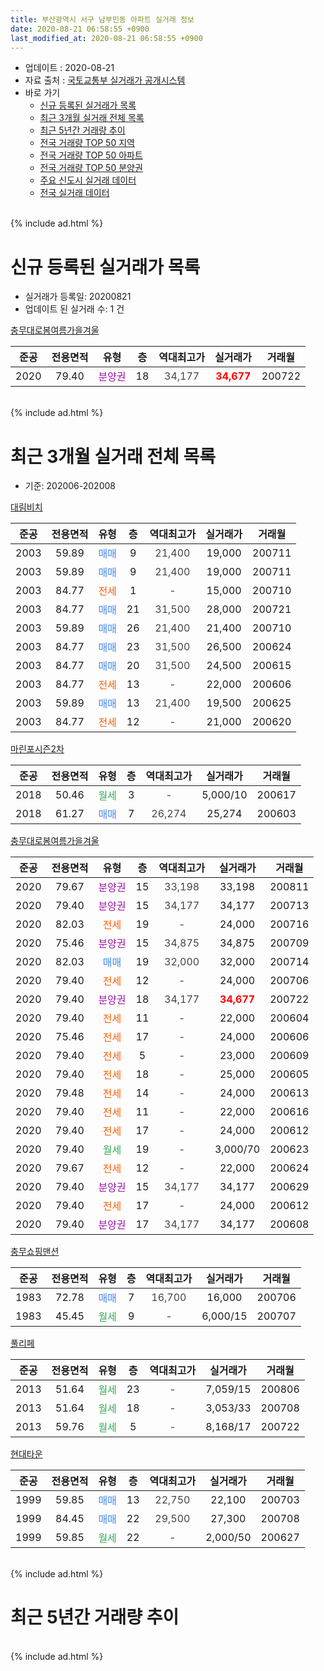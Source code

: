 ```yaml
---
title: 부산광역시 서구 남부민동 아파트 실거래 정보
date: 2020-08-21 06:58:55 +0900
last_modified_at: 2020-08-21 06:58:55 +0900
---
```


* 업데이트 : 2020-08-21
* 자료 출처 : [국토교통부 실거래가 공개시스템](http://rt.molit.go.kr)
* 바로 가기
    * [신규 등록된 실거래가 목록](#신규-등록된-실거래가-목록)
    * [최근 3개월 실거래 전체 목록](#최근-3개월-실거래-전체-목록)
    * [최근 5년간 거래량 추이](#최근-5년간-거래량-추이)
    * [전국 거래량 TOP 50 지역](https://inasie.github.io/apt-trade-info/최근-3개월-전국에서-가장-거래가-많이-발생한-지역)
    * [전국 거래량 TOP 50 아파트](https://inasie.github.io/apt-trade-info/최근-3개월-전국에서-가장-거래가-많이-발생한-아파트)
    * [전국 거래량 TOP 50 분양권](https://inasie.github.io/apt-trade-info/최근-3개월-전국에서-가장-거래가-많이-발생한-분양권)
    * [주요 신도시 실거래 데이터](https://inasie.github.io/apt-trade-info/주요-신도시)
    * [전국 실거래 데이터](https://inasie.github.io/apt-trade-info/전국)
<br>
{% include ad.html %}
<br>

# 신규 등록된 실거래가 목록
* 실거래가 등록일: 20200821
* 업데이트 된 실거래 수: 1 건


[충무대로봄여름가을겨울](https://search.naver.com/search.naver?query=%EB%B6%80%EC%82%B0%EA%B4%91%EC%97%AD%EC%8B%9C+%EC%84%9C%EA%B5%AC+%EB%82%A8%EB%B6%80%EB%AF%BC%EB%8F%99+%EC%B6%A9%EB%AC%B4%EB%8C%80%EB%A1%9C%EB%B4%84%EC%97%AC%EB%A6%84%EA%B0%80%EC%9D%84%EA%B2%A8%EC%9A%B8)

|준공|전용면적|유형|층|역대최고가|실거래가|거래월|
|:---:|:---:|:---:|:---:|:---:|:---:|:---:|
|2020|79.40|<span style="color:#9C11A5">분양권</span>|18|<span style="color:#444444">34,177</span>|<b><span style="color:#ff0000">34,677</span></b>|200722|


<br>
{% include ad.html %}
<br>

# 최근 3개월 실거래 전체 목록
* 기준: 202006-202008


[대림비치](https://search.naver.com/search.naver?query=%EB%B6%80%EC%82%B0%EA%B4%91%EC%97%AD%EC%8B%9C+%EC%84%9C%EA%B5%AC+%EB%82%A8%EB%B6%80%EB%AF%BC%EB%8F%99+%EB%8C%80%EB%A6%BC%EB%B9%84%EC%B9%98)

|준공|전용면적|유형|층|역대최고가|실거래가|거래월|
|:---:|:---:|:---:|:---:|:---:|:---:|:---:|
|2003|59.89|<span style="color:#4285f3">매매</span>|9|<span style="color:#444444">21,400</span>|19,000|200711|
|2003|59.89|<span style="color:#4285f3">매매</span>|9|<span style="color:#444444">21,400</span>|19,000|200711|
|2003|84.77|<span style="color:#ff5a00">전세</span>|1|<span style="color:#444444">-</span>|15,000|200710|
|2003|84.77|<span style="color:#4285f3">매매</span>|21|<span style="color:#444444">31,500</span>|28,000|200721|
|2003|59.89|<span style="color:#4285f3">매매</span>|26|<span style="color:#444444">21,400</span>|21,400|200710|
|2003|84.77|<span style="color:#4285f3">매매</span>|23|<span style="color:#444444">31,500</span>|26,500|200624|
|2003|84.77|<span style="color:#4285f3">매매</span>|20|<span style="color:#444444">31,500</span>|24,500|200615|
|2003|84.77|<span style="color:#ff5a00">전세</span>|13|<span style="color:#444444">-</span>|22,000|200606|
|2003|59.89|<span style="color:#4285f3">매매</span>|13|<span style="color:#444444">21,400</span>|19,500|200625|
|2003|84.77|<span style="color:#ff5a00">전세</span>|12|<span style="color:#444444">-</span>|21,000|200620|

[마린포시즌2차](https://search.naver.com/search.naver?query=%EB%B6%80%EC%82%B0%EA%B4%91%EC%97%AD%EC%8B%9C+%EC%84%9C%EA%B5%AC+%EB%82%A8%EB%B6%80%EB%AF%BC%EB%8F%99+%EB%A7%88%EB%A6%B0%ED%8F%AC%EC%8B%9C%EC%A6%8C2%EC%B0%A8)

|준공|전용면적|유형|층|역대최고가|실거래가|거래월|
|:---:|:---:|:---:|:---:|:---:|:---:|:---:|
|2018|50.46|<span style="color:#34a853">월세</span>|3|<span style="color:#444444">-</span>|5,000/10|200617|
|2018|61.27|<span style="color:#4285f3">매매</span>|7|<span style="color:#444444">26,274</span>|25,274|200603|

[충무대로봄여름가을겨울](https://search.naver.com/search.naver?query=%EB%B6%80%EC%82%B0%EA%B4%91%EC%97%AD%EC%8B%9C+%EC%84%9C%EA%B5%AC+%EB%82%A8%EB%B6%80%EB%AF%BC%EB%8F%99+%EC%B6%A9%EB%AC%B4%EB%8C%80%EB%A1%9C%EB%B4%84%EC%97%AC%EB%A6%84%EA%B0%80%EC%9D%84%EA%B2%A8%EC%9A%B8)

|준공|전용면적|유형|층|역대최고가|실거래가|거래월|
|:---:|:---:|:---:|:---:|:---:|:---:|:---:|
|2020|79.67|<span style="color:#9C11A5">분양권</span>|15|<span style="color:#444444">33,198</span>|33,198|200811|
|2020|79.40|<span style="color:#9C11A5">분양권</span>|15|<span style="color:#444444">34,177</span>|34,177|200713|
|2020|82.03|<span style="color:#ff5a00">전세</span>|19|<span style="color:#444444">-</span>|24,000|200716|
|2020|75.46|<span style="color:#9C11A5">분양권</span>|15|<span style="color:#444444">34,875</span>|34,875|200709|
|2020|82.03|<span style="color:#4285f3">매매</span>|19|<span style="color:#444444">32,000</span>|32,000|200714|
|2020|79.40|<span style="color:#ff5a00">전세</span>|12|<span style="color:#444444">-</span>|24,000|200706|
|2020|79.40|<span style="color:#9C11A5">분양권</span>|18|<span style="color:#444444">34,177</span>|<b><span style="color:#ff0000">34,677</span></b>|200722|
|2020|79.40|<span style="color:#ff5a00">전세</span>|11|<span style="color:#444444">-</span>|22,000|200604|
|2020|75.46|<span style="color:#ff5a00">전세</span>|17|<span style="color:#444444">-</span>|24,000|200606|
|2020|79.40|<span style="color:#ff5a00">전세</span>|5|<span style="color:#444444">-</span>|23,000|200609|
|2020|79.40|<span style="color:#ff5a00">전세</span>|18|<span style="color:#444444">-</span>|25,000|200605|
|2020|79.48|<span style="color:#ff5a00">전세</span>|14|<span style="color:#444444">-</span>|24,000|200613|
|2020|79.40|<span style="color:#ff5a00">전세</span>|11|<span style="color:#444444">-</span>|22,000|200616|
|2020|79.40|<span style="color:#ff5a00">전세</span>|17|<span style="color:#444444">-</span>|24,000|200612|
|2020|79.40|<span style="color:#34a853">월세</span>|19|<span style="color:#444444">-</span>|3,000/70|200623|
|2020|79.67|<span style="color:#ff5a00">전세</span>|12|<span style="color:#444444">-</span>|22,000|200624|
|2020|79.40|<span style="color:#9C11A5">분양권</span>|15|<span style="color:#444444">34,177</span>|34,177|200629|
|2020|79.40|<span style="color:#ff5a00">전세</span>|17|<span style="color:#444444">-</span>|24,000|200612|
|2020|79.40|<span style="color:#9C11A5">분양권</span>|17|<span style="color:#444444">34,177</span>|34,177|200608|

[충무쇼핑맨션](https://search.naver.com/search.naver?query=%EB%B6%80%EC%82%B0%EA%B4%91%EC%97%AD%EC%8B%9C+%EC%84%9C%EA%B5%AC+%EB%82%A8%EB%B6%80%EB%AF%BC%EB%8F%99+%EC%B6%A9%EB%AC%B4%EC%87%BC%ED%95%91%EB%A7%A8%EC%85%98)

|준공|전용면적|유형|층|역대최고가|실거래가|거래월|
|:---:|:---:|:---:|:---:|:---:|:---:|:---:|
|1983|72.78|<span style="color:#4285f3">매매</span>|7|<span style="color:#444444">16,700</span>|16,000|200706|
|1983|45.45|<span style="color:#34a853">월세</span>|9|<span style="color:#444444">-</span>|6,000/15|200707|

[풀리페](https://search.naver.com/search.naver?query=%EB%B6%80%EC%82%B0%EA%B4%91%EC%97%AD%EC%8B%9C+%EC%84%9C%EA%B5%AC+%EB%82%A8%EB%B6%80%EB%AF%BC%EB%8F%99+%ED%92%80%EB%A6%AC%ED%8E%98)

|준공|전용면적|유형|층|역대최고가|실거래가|거래월|
|:---:|:---:|:---:|:---:|:---:|:---:|:---:|
|2013|51.64|<span style="color:#34a853">월세</span>|23|<span style="color:#444444">-</span>|7,059/15|200806|
|2013|51.64|<span style="color:#34a853">월세</span>|18|<span style="color:#444444">-</span>|3,053/33|200708|
|2013|59.76|<span style="color:#34a853">월세</span>|5|<span style="color:#444444">-</span>|8,168/17|200722|

[현대타운](https://search.naver.com/search.naver?query=%EB%B6%80%EC%82%B0%EA%B4%91%EC%97%AD%EC%8B%9C+%EC%84%9C%EA%B5%AC+%EB%82%A8%EB%B6%80%EB%AF%BC%EB%8F%99+%ED%98%84%EB%8C%80%ED%83%80%EC%9A%B4)

|준공|전용면적|유형|층|역대최고가|실거래가|거래월|
|:---:|:---:|:---:|:---:|:---:|:---:|:---:|
|1999|59.85|<span style="color:#4285f3">매매</span>|13|<span style="color:#444444">22,750</span>|22,100|200703|
|1999|84.45|<span style="color:#4285f3">매매</span>|22|<span style="color:#444444">29,500</span>|27,300|200708|
|1999|59.85|<span style="color:#34a853">월세</span>|22|<span style="color:#444444">-</span>|2,000/50|200627|


<br>
{% include ad.html %}
<br>

# 최근 5년간 거래량 추이


<div style="width:100%;">
    <canvas id="deal_progress" height="200"></canvas>
</div>

<script>
new Chart(document.getElementById("deal_progress"), {
    type: 'line',
    data: {
        labels: ['201508','201509','201510','201511','201512','201601','201602','201603','201604','201605','201606','201607','201608','201609','201610','201611','201612','201701','201702','201703','201704','201705','201706','201707','201708','201709','201710','201711','201712','201801','201802','201803','201804','201805','201806','201807','201808','201809','201810','201811','201812','201901','201902','201903','201904','201905','201906','201907','201908','201909','201910','201911','201912','202001','202002','202003','202004','202005','202006','202007','202008'],
        datasets: [{
            label: '매매',
            pointRadius: 1,
            data: [8, 3, 6, 2, 4, 2, 2, 4, 5, 6, 6, 2, 3, 4, 6, 7, 5, 15, 4, 6, 7, 3, 8, 5, 7, 5, 4, 3, 1, 7, 7, 3, 5, 3, 12, 3, 3, 0, 2, 2, 5, 7, 6, 3, 2, 2, 5, 2, 5, 9, 7, 6, 6, 3, 6, 7, 7, 11, 6, 11, 1],
            borderColor: "rgba(255, 201, 14, 1)",
            backgroundColor: "rgba(255, 201, 14, 0.5)",
            fill: false,
            lineTension: 0
        },{
            label: '전월세',
            pointRadius: 1,
            data: [39, 7, 7, 6, 5, 4, 7, 6, 2, 2, 2, 1, 3, 0, 5, 4, 11, 2, 2, 2, 4, 3, 2, 5, 82, 3, 6, 4, 2, 0, 9, 5, 3, 2, 1, 7, 5, 0, 1, 0, 2, 6, 3, 2, 6, 1, 6, 2, 74, 3, 2, 7, 4, 0, 5, 8, 13, 28, 14, 6, 1],
            borderColor: "rgba(0, 141, 185, 1)",
            backgroundColor: "rgba(0, 141, 185, 0.5)",
            fill: false,
            lineTension: 0
        }
        ]
    },
    options: {
        responsive: true,
        title: {
            display: false
        },
        tooltips: {
            mode: 'index',
            intersect: false
        },
        hover: {
            mode: 'nearest',
            intersect: true
        },
        scales: {
            xAxes: [{
                display: true,
                scaleLabel: {
                    display: true,
                    labelString: '년/월'
                }
            }],
            yAxes: [{
                display: true,
                ticks: {
                    suggestedMin: 0,
                },
                scaleLabel: {
                    display: true,
                    labelString: '실거래 수'
                }
            }]
        }
    }
});

</script>


<br>
{% include ad.html %}
<br>

